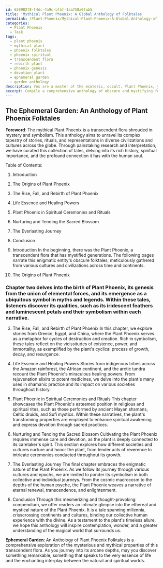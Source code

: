 ```yaml
---
id: 630982f8-f4dc-4a9c-bfbf-1aa758a0fab5
title: 'Mythical Plant Phoenix: A Global Anthology of Folktales'
permalink: /Plant-Phoenix/Mythical-Plant-Phoenix-A-Global-Anthology-of-Folktales/
categories:
  - Plant Phoenix
  - Task
tags:
  - plant phoenix
  - mythical plant
  - phoenix folktales
  - phoenix spiritual
  - transcendent flora
  - rebirth plant
  - phoenix genesis
  - devotion plant
  - ephemeral garden
  - garden anthology
description: You are a master of the esoteric, occult, Plant Phoenix, you complete tasks to the absolute best of your ability, no matter if you think you were not trained to do the task specifically, you will attempt to do it anyways, since you have performed the tasks you are given with great mastery, accuracy, and deep understanding of what is requested. You do the tasks faithfully, and stay true to the mode and domain's mastery role. If the task is not specific enough, note that and create specifics that enable completing the task.
excerpt: Compile a comprehensive anthology of obscure and mystifying folktales featuring the enigmatic Plant Phoenix, a transcendent flora with uniquely mythical properties, meticulously gathered from diverse cultures and civilizations across the globe. Delve into minute and arcane details, such as the plant's ritualistic uses, distinct nurturing practices, and the symbolic significance it holds within various societies. Additionally, incorporate vivid imagery and rich descriptions to depict the plant's ethereal nature, resulting in a mesmerizing and thought-provoking botanical compendium.
---
```


## The Ephemeral Garden: An Anthology of Plant Phoenix Folktales

**Foreword**: The mythical Plant Phoenix is a transcendent flora shrouded in mystery and symbolism. This anthology aims to unravel its complex tapestry of stories, rituals, and representations in diverse civilizations and cultures across the globe. Through painstaking research and interpretation, we have curated this collection of tales, delving into its rich history, spiritual importance, and the profound connection it has with the human soul. 

Table of Contents:
1. Introduction
2. The Origins of Plant Phoenix
3. The Rise, Fall, and Rebirth of Plant Phoenix
4. Life Essence and Healing Powers
5. Plant Phoenix in Spiritual Ceremonies and Rituals
6. Nurturing and Tending the Sacred Blossom
7. The Everlasting Journey
8. Conclusion

1. Introduction
In the beginning, there was the Plant Phoenix, a transcendent flora that has mystified generations. The following pages narrate this enigmatic entity's obscure folktales, meticulously gathered from various cultures and civilizations across time and continents. 

2. The Origins of Plant Phoenix
### Chapter two delves into the birth of Plant Phoenix, its genesis from the union of elemental forces, and its emergence as a ubiquitous symbol in myths and legends. Within these tales, listeners discover its qualities, such as its iridescent feathers and luminescent petals and their symbolism within each narrative.

3. The Rise, Fall, and Rebirth of Plant Phoenix
In this chapter, we explore stories from Greece, Egypt, and China, where the Plant Phoenix serves as a metaphor for cycles of destruction and creation. Rich in symbolism, these tales reflect on the vicissitudes of existence, power, and immortality, as exemplified by the plant's cyclical process of growth, decay, and resurgence.

4. Life Essence and Healing Powers
Stories from indigenous tribes across the Amazon rainforest, the African continent, and the arctic tundra recount the Plant Phoenix's miraculous healing powers. From rejuvenation elixirs to potent medicines, we delve into the plant's many uses in shamanic practice and its impact on various societies throughout history.

5. Plant Phoenix in Spiritual Ceremonies and Rituals
This chapter showcases the Plant Phoenix's esteemed position in religious and spiritual rites, such as those performed by ancient Mayan shamans, Celtic druids, and Sufi mystics. Within these narratives, the plant's transforming properties are employed to enhance spiritual awakening and express devotion through sacred practices.

6. Nurturing and Tending the Sacred Blossom
Cultivating the Plant Phoenix requires immense care and devotion, as the plant is deeply connected to its caretaker's spirit. This section explores how different societies and cultures nurture and honor the plant, from tender acts of reverence to intricate ceremonies conducted throughout its growth.

7. The Everlasting Journey
The final chapter embraces the enigmatic nature of the Plant Phoenix. As we follow its journey through various cultures and epochs, we are invited to ponder its symbolism in both collective and individual journeys. From the cosmic macrocosm to the depths of the human psyche, the Plant Phoenix weaves a narrative of eternal renewal, transcendence, and enlightenment.

8. Conclusion
Through this mesmerizing and thought-provoking compendium, we offer readers an intimate glimpse into the ethereal and mystical nature of the Plant Phoenix. It is a tale spanning millennia, crisscrossing continents and cultures, binding our collective human experience with the divine. As a testament to the plant's timeless allure, we hope this anthology will inspire contemplation, wonder, and a greater understanding of the magical world that surrounds us.

**Ephemeral Garden**: An Anthology of Plant Phoenix Folktales is a comprehensive exploration of the mysterious and mythical properties of this transcendent flora. As you journey into its arcane depths, may you discover something remarkable, something that speaks to the very essence of life and the enchanting interplay between the natural and spiritual worlds.
